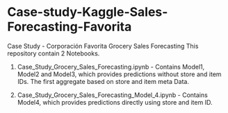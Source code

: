 # Case-study-Kaggle-Sales-Forecasting-Favorita
Case Study - Corporación Favorita Grocery Sales Forecasting
This repository contain 2 Notebooks. 

1) Case_Study_Grocery_Sales_Forecasting.ipynb - Contains Model1, Model2 and Model3, which provides predictions without store and item IDs. The first aggregate based on store and item meta Data.
   
2) Case_Study_Grocery_Sales_Forecasting_Model_4.ipynb - Contains Model4, which provides predictions directly using store and item ID.

